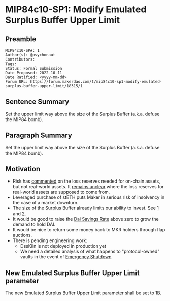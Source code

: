 # MIP84c10-SP1: Modify Emulated Surplus Buffer Upper Limit

## Preamble

````
MIP84c10-SP#: 1
Author(s): @psychonaut
Contributors:
Tags: 
Status: Formal Submission
Date Proposed: 2022-10-11
Date Ratified: <yyyy-mm-dd>
Forum URL: https://forum.makerdao.com/t/mip84c10-sp1-modify-emulated-surplus-buffer-upper-limit/18315/1
````

## Sentence Summary

Set the upper limit way above the size of the Surplus Buffer (a.k.a. defuse the MIP84 bomb).

## Paragraph Summary

Set the upper limit way above the size of the Surplus Buffer (a.k.a. defuse the MIP84 bomb).

## Motivation

* Risk has [commented](https://forum.makerdao.com/t/mip84-activate-protocol-owned-vault-emulation/17713/45) on the loss reserves needed for on-chain assets, but not real-world assets. It [remains unclear](https://forum.makerdao.com/t/mip84-activate-protocol-owned-vault-emulation/17713/21) where the loss reserves for real-world assets are supposed to come from.
* Leveraged purchase of stETH puts Maker in serious risk of insolvency in the case of a market downturn.
* The size of the Surplus Buffer already limits our ability to invest. See [1](https://forum.makerdao.com/t/makerdao-alm-forecast/16881) and [2](https://forum.makerdao.com/t/aggressive-growth-strategy/13958).
* It would be good to raise the [Dai Savings Rate](https://manual.makerdao.com/parameter-index/core/param-dai-savings-rate) above zero to grow the demand to hold DAI.
* It would be nice to return some money back to MKR holders through flap auctions.
* There is pending engineering work:
  * DssKiln is not deployed in production yet
  * We need a detailed analysis of what happens to "protocol-owned" vaults in the event of [Emergency Shutdown](https://docs.makerdao.com/smart-contract-modules/shutdown)

## New Emulated Surplus Buffer Upper Limit parameter

The new Emulated Surplus Buffer Upper Limit parameter shall be set to 1B.

